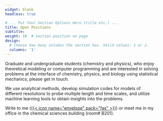 ```yaml
---
widget: blank
headless: true

# ... Put Your Section Options Here (title etc.) ...
title: Open Positions
subtitle:
weight: 10  # section position on page
design:
  # Choose how many columns the section has. Valid values: 1 or 2.
  columns: '1'
---
```

Graduate and undergraduate students (chemistry and physics), who enjoy theoretical modeling or computer programming and are interested in solving problems at the interface of chemistry, physics, and biology using statistical mechanics, please get in touch. 

We use analytical methods, develop simulation codes for models of different resolutions to probe multiple length and time scales, and utilize machine learning tools to obtain insights into the problems.   

Write to me (<a href="mailto:greddy@iisc.ac.in">{{< icon name="envelope" pack="fas" >}}</a>) or meet me in my office in the chemical sciences building (room# B201).

